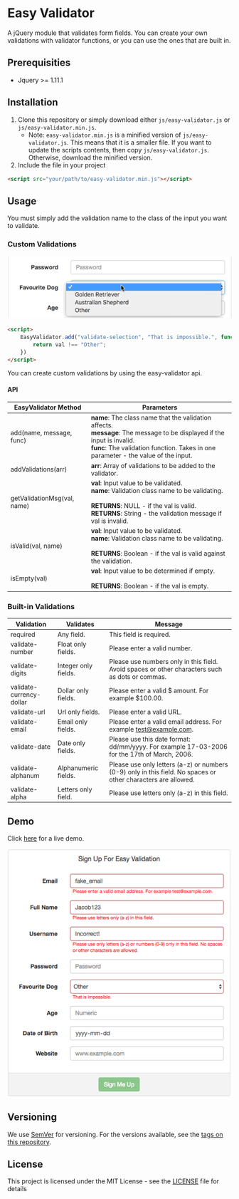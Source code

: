 # Easy Validator
A jQuery module that validates form fields. You can create your own validations with validator functions, or you can use the ones that are built in.

## Prerequisities
- Jquery >= 1.11.1

## Installation
1. Clone this repository or simply download either `js/easy-validator.js` or `js/easy-validator.min.js`.
    - Note: `easy-validator.min.js` is a minified version of `js/easy-validator.js`. This means that it is a smaller file. If you want to update the scripts contents, then copy `js/easy-validator.js`. Otherwise, download the minified version.
2. Include the file in your project
```html
<script src="your/path/to/easy-validator.min.js"></script>
```

## Usage
You must simply add the validation name to the class of the input you want to validate.

### Custom Validations
![Custom Validation Demo](demo/images/selectDemo.gif)

```html
<script>
    EasyValidator.add("validate-selection", "That is impossible.", function(val) {
        return val !== "Other";
    })
</script>
```

You can create custom validations by using the easy-validator api. 

#### API
| EasyValidator Method | Parameters |
|----------------------|------------|
| add(name, message, func) | <b>name</b>: The class name that the validation affects. <br> <b>message</b>: The message to be displayed if the input is invalid. <br> <b>func</b>: The validation function. Takes in one parameter - the value of the input. |
| addValidations(arr)  | <b>arr</b>: Array of validations to be added to the validator. |
| getValidationMsg(val, name)  | <b>val</b>: Input value to be validated. <br> <b>name</b>: Validation class name to be validating. <br><br> <b>RETURNS</b>: NULL - if the val is valid. <br> <b>RETURNS</b>: String - the validation message if val is invalid. |
| isValid(val, name)  | <b>val</b>: Input value to be validated. <br> <b>name</b>: Validation class name to be validating. <br><br> <b>RETURNS</b>: Boolean - if the val is valid against the validation. |
| isEmpty(val)  | <b>val</b>: Input value to be determined if empty. <br><br> <b>RETURNS</b>: Boolean - if the val is empty. |

### Built-in Validations
| Validation           | Validates            | Message            |
|----------------------|----------------------|--------------------|
| required             | Any field.           | This field is required. |
| validate-number      | Float only fields.   | Please enter a valid number. |
| validate-digits      | Integer only fields. | Please use numbers only in this field. Avoid spaces or other characters such as dots or commas. |
| validate-currency-dollar | Dollar only fields. | Please enter a valid $ amount. For example $100.00. |
| validate-url             | Url only fields. | Please enter a valid URL. |
| validate-email           | Email only fields. | Please enter a valid email address. For example test@example.com. |
| validate-date            | Date only fields.  | Please use this date format: dd/mm/yyyy. For example 17-03-2006 for the 17th of March, 2006. |
| validate-alphanum        | Alphanumeric fields. | Please use only letters (a-z) or numbers (0-9) only in this field. No spaces or other characters are allowed.|
| validate-alpha           | Letters only field.           | Please use letters only (a-z) in this field. |

## Demo
Click [here](http://jacobsteves.ca/easy-validator) for a live demo.

![Demo gif](demo/images/signupPage.png)

## Versioning

We use [SemVer](http://semver.org/) for versioning. For the versions available, see the [tags on this repository](https://github.com/jacobsteves/easy-validator/tags).

## License

This project is licensed under the MIT License - see the [LICENSE](LICENSE) file for details
